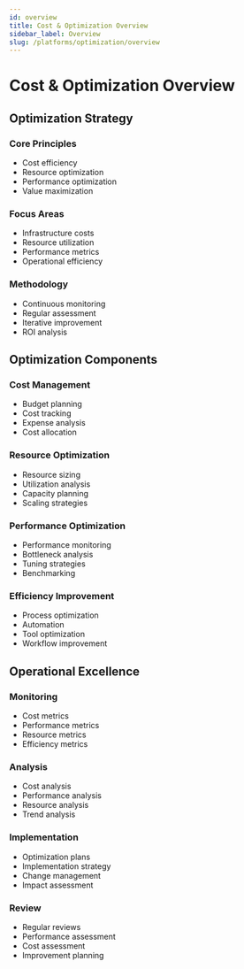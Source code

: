 ```yaml
---
id: overview
title: Cost & Optimization Overview
sidebar_label: Overview
slug: /platforms/optimization/overview
---
```


# Cost & Optimization Overview

## Optimization Strategy

### Core Principles
- Cost efficiency
- Resource optimization
- Performance optimization
- Value maximization

### Focus Areas
- Infrastructure costs
- Resource utilization
- Performance metrics
- Operational efficiency

### Methodology
- Continuous monitoring
- Regular assessment
- Iterative improvement
- ROI analysis

## Optimization Components

### Cost Management
- Budget planning
- Cost tracking
- Expense analysis
- Cost allocation

### Resource Optimization
- Resource sizing
- Utilization analysis
- Capacity planning
- Scaling strategies

### Performance Optimization
- Performance monitoring
- Bottleneck analysis
- Tuning strategies
- Benchmarking

### Efficiency Improvement
- Process optimization
- Automation
- Tool optimization
- Workflow improvement

## Operational Excellence

### Monitoring
- Cost metrics
- Performance metrics
- Resource metrics
- Efficiency metrics

### Analysis
- Cost analysis
- Performance analysis
- Resource analysis
- Trend analysis

### Implementation
- Optimization plans
- Implementation strategy
- Change management
- Impact assessment

### Review
- Regular reviews
- Performance assessment
- Cost assessment
- Improvement planning 